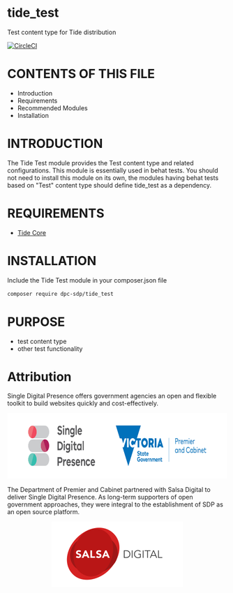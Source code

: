 # tide_test
Test content type for Tide distribution

[![CircleCI](https://circleci.com/gh/dpc-sdp/tide_test.svg?style=svg&circle-token=2395a9f5b7b4212a37c28b26c6a63e007c26d59d)](https://circleci.com/gh/dpc-sdp/tide_test)

# CONTENTS OF THIS FILE

* Introduction
* Requirements
* Recommended Modules
* Installation

# INTRODUCTION
The Tide Test module provides the Test content type and related configurations.
This module is essentially used in behat tests.
You should not need to install this module on its own, the modules having behat tests based on
"Test" content type should define tide_test as a dependency.

# REQUIREMENTS
* [Tide Core](https://github.com/dpc-sdp/tide_core)


# INSTALLATION
Include the Tide Test module in your composer.json file
```bash
composer require dpc-sdp/tide_test
```

# PURPOSE
- test content type
- other test functionality

# Attribution
Single Digital Presence offers government agencies an open and flexible toolkit to build websites quickly and cost-effectively.
<p align="center"><a href="https://www.vic.gov.au/what-single-digital-presence-offers" target="_blank"><img src="docs/SDP_Logo_VicGov_RGB.jpg" alt="SDP logo" height="150"></a></p>

The Department of Premier and Cabinet partnered with Salsa Digital to deliver Single Digital Presence. As long-term supporters of open government approaches, they were integral to the establishment of SDP as an open source platform.
<p align="center"><a href="https://salsadigital.com.au/" target="_blank"><img src="docs/Salsa.png" alt="Salsa logo" height="150"></a></p>


